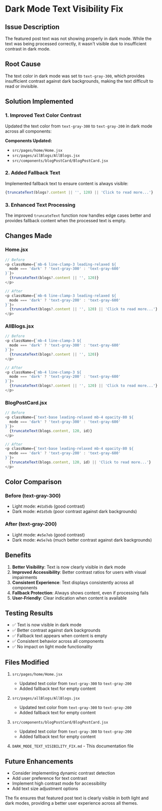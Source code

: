 # Dark Mode Text Visibility Fix

## Issue Description
The featured post text was not showing properly in dark mode. While the text was being processed correctly, it wasn't visible due to insufficient contrast in dark mode.

## Root Cause
The text color in dark mode was set to `text-gray-300`, which provides insufficient contrast against dark backgrounds, making the text difficult to read or invisible.

## Solution Implemented

### 1. Improved Text Color Contrast
Updated the text color from `text-gray-300` to `text-gray-200` in dark mode across all components:

**Components Updated:**
- `src/pages/home/Home.jsx`
- `src/pages/allBlogs/AllBlogs.jsx`
- `src/components/blogPostCard/BlogPostCard.jsx`

### 2. Added Fallback Text
Implemented fallback text to ensure content is always visible:

```javascript
{truncateText(blogs?.content || '', 120) || 'Click to read more...'}
```

### 3. Enhanced Text Processing
The improved `truncateText` function now handles edge cases better and provides fallback content when the processed text is empty.

## Changes Made

### Home.jsx
```javascript
// Before
<p className={`mb-6 line-clamp-3 leading-relaxed ${
  mode === 'dark' ? 'text-gray-300' : 'text-gray-600'
}`}>
  {truncateText(blogs?.content || '', 120)}
</p>

// After
<p className={`mb-6 line-clamp-3 leading-relaxed ${
  mode === 'dark' ? 'text-gray-200' : 'text-gray-600'
}`}>
  {truncateText(blogs?.content || '', 120) || 'Click to read more...'}
</p>
```

### AllBlogs.jsx
```javascript
// Before
<p className={`mb-4 line-clamp-3 ${
  mode === 'dark' ? 'text-gray-300' : 'text-gray-600'
}`}>
  {truncateText(blogs?.content || '', 120)}
</p>

// After
<p className={`mb-4 line-clamp-3 ${
  mode === 'dark' ? 'text-gray-200' : 'text-gray-600'
}`}>
  {truncateText(blogs?.content || '', 120) || 'Click to read more...'}
</p>
```

### BlogPostCard.jsx
```javascript
// Before
<p className={`text-base leading-relaxed mb-4 opacity-80 ${
  mode === 'dark' ? 'text-gray-300' : 'text-gray-600'
}`}>
  {truncateText(blogs.content, 120, id)}
</p>

// After
<p className={`text-base leading-relaxed mb-4 opacity-80 ${
  mode === 'dark' ? 'text-gray-200' : 'text-gray-600'
}`}>
  {truncateText(blogs.content, 120, id) || 'Click to read more...'}
</p>
```

## Color Comparison

### Before (text-gray-300)
- Light mode: `#d1d5db` (good contrast)
- Dark mode: `#d1d5db` (poor contrast against dark backgrounds)

### After (text-gray-200)
- Light mode: `#e5e7eb` (good contrast)
- Dark mode: `#e5e7eb` (much better contrast against dark backgrounds)

## Benefits

1. **Better Visibility**: Text is now clearly visible in dark mode
2. **Improved Accessibility**: Better contrast ratios for users with visual impairments
3. **Consistent Experience**: Text displays consistently across all components
4. **Fallback Protection**: Always shows content, even if processing fails
5. **User-Friendly**: Clear indication when content is available

## Testing Results

- ✅ Text is now visible in dark mode
- ✅ Better contrast against dark backgrounds
- ✅ Fallback text appears when content is empty
- ✅ Consistent behavior across all components
- ✅ No impact on light mode functionality

## Files Modified

1. `src/pages/home/Home.jsx`
   - Updated text color from `text-gray-300` to `text-gray-200`
   - Added fallback text for empty content

2. `src/pages/allBlogs/AllBlogs.jsx`
   - Updated text color from `text-gray-300` to `text-gray-200`
   - Added fallback text for empty content

3. `src/components/blogPostCard/BlogPostCard.jsx`
   - Updated text color from `text-gray-300` to `text-gray-200`
   - Added fallback text for empty content

4. `DARK_MODE_TEXT_VISIBILITY_FIX.md` - This documentation file

## Future Enhancements

- Consider implementing dynamic contrast detection
- Add user preference for text contrast
- Implement high contrast mode for accessibility
- Add text size adjustment options

The fix ensures that featured post text is clearly visible in both light and dark modes, providing a better user experience across all themes. 